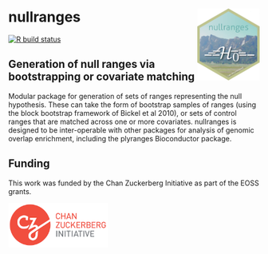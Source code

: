 # nullranges <img id="nullranges_logo" src="man/figures/logo.png" align="right" width="125"/>

[![R build status](https://github.com/nullranges/nullranges/actions/workflows/check-bioc.yml/badge.svg)](https://github.com/nullranges/nullranges/actions/workflows/check-bioc.yml)

## Generation of null ranges via bootstrapping or covariate matching

Modular package for generation of sets of ranges
representing the null hypothesis. These can take the form
of bootstrap samples of ranges (using the block bootstrap
framework of Bickel et al 2010), or sets of control ranges
that are matched across one or more covariates. nullranges
is designed to be inter-operable with other packages for
analysis of genomic overlap enrichment, including the
plyranges Bioconductor package.

## Funding

This work was funded by the Chan Zuckerberg Initiative as part of the
EOSS grants.

![CZI](man/figures/czi.png)
